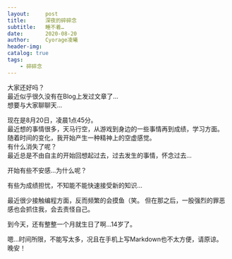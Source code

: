 ```yaml
---
layout:     post
title:      深夜的碎碎念
subtitle:   睡不着…
date:       2020-08-20
author:     Cyorage凌曦
header-img: 
catalog: true
tags:
    - 碎碎念
---
```


大家还好吗？  
最近似乎很久没有在Blog上发过文章了…  
想要与大家聊聊天…

现在是8月20日，凌晨1点45分。  
最近想的事情很多，天马行空，从游戏到身边的一些事情再到成绩，学习方面。  
随着时间的变化，我开始产生一种精神上的空虚感觉。  
有什么消失了呢？  
最近总是不由自主的开始回想起过去，过去发生的事情，怀念过去…  

开始有些不安感…为什么呢？

有些为成绩担忧，不知能不能快速接受新的知识…  

最近很少接触编程方面，反而频繁的会摸鱼（笑。 
但在那之后，一股强烈的罪恶感也会抓住我，会去责怪自己。

到今天，还有整整一个月就生日了啊…14岁了。  

嗯…时间所限，不能写太多，况且在手机上写Markdown也不太方便，请原谅。  
晚安！
